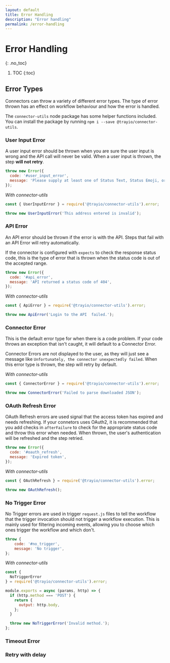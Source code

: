 ```yaml
---
layout: default
title: Error Handling
description: "Error handling"
permalink: /error-handling
---
```


# Error Handling
{: .no_toc}

1. TOC
{:toc}

## Error Types

Connectors can throw a variety of different error types.
The type of error thrown has an effect on workflow behaviour and how the error is handled.

The `connector-utils` node package has some helper functions included. 
You can install the package by running `npm i --save @trayio/connector-utils`.

### User Input Error

A user input error should be thrown when you are sure the user input is wrong and the API call will never be valid.
When a user input is thrown, the step **will not retry**.

```js
throw new Error({
  code: '#user_input_error',
  message: 'Please supply at least one of Status Text, Status Emoji, or Status Expiration.',
});
```

_With connector-utils_

```js
const { UserInputError } = require('@trayio/connector-utils').error;

throw new UserInputError('This address entered is invalid');
```

### API Error

An API error should be thrown if the error is with the API.
Steps that fail with an API Error will retry automatically.

If the connector is configured with `expects` to check the response status code, this is the type of error that is thrown when the status code is out of the accepted range.

```js
throw new Error({
  code: '#api_error',
  message: 'API returned a status code of 404',
});
```

_With connector-utils_

```js
const { ApiError } = require('@trayio/connector-utils').error;

throw new ApiError('Login to the API  failed.');
```

### Connector Error

This is the default error type for when there is a code problem.
If your code throws an exception that isn't caught, it will default to a Connector Error.

Connector Errors are not displayed to the user, as they will just see a message like `Unfortunately, the connector unexpectedly failed`.
When this error type is thrown, the step will retry by default.

_With connector-utils_

```js
const { ConnectorError } = require('@trayio/connector-utils').error;

throw new ConnectorError('Failed to parse downloaded JSON');
```

### OAuth Refresh Error

OAuth Refresh errors are used signal that the access token has expired and needs refreshing. 
If your connetors uses OAuth2, it is recommended that you add checks in `afterFailure` to check for the appropriate status code and throw this error when needed.
When thrown, the user's authentication will be refreshed and the step retried.

```js
throw new Error({
  code: '#oauth_refresh',
  message: 'Expired token',
});
```

_With connector-utils_

```js
const { OAuthRefresh } = require('@trayio/connector-utils').error;

throw new OAuthRefresh();
```

### No Trigger Error

No Trigger errors are used in trigger `request.js` files to tell the workflow that the trigger invocation should not trigger a workflow execution.
This is mainly used for filtering incoming events, allowing you to choose which ones trigger the workflow and which don't.

```js
throw {
    code: '#no_trigger',
    message: 'No trigger',
};
```


_With connector-utils_

```js
const {
  NoTriggerError
} = require('@trayio/connector-utils').error;

module.exports = async (params, http) => {
  if (http.method === 'POST') {
    return {
      output: http.body,
    };
  }

  throw new NoTriggerError('Invalid method.');
};
```

### Timeout Error

### Retry with delay


